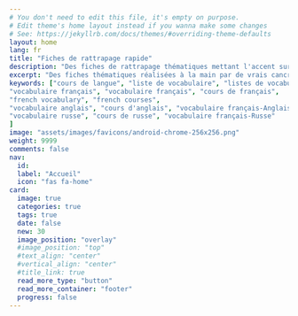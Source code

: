 ```yaml
---
# You don't need to edit this file, it's empty on purpose.
# Edit theme's home layout instead if you wanna make some changes
# See: https://jekyllrb.com/docs/themes/#overriding-theme-defaults
layout: home
lang: fr
title: "Fiches de rattrapage rapide"
description: "Des fiches de rattrapage thématiques mettant l'accent sur la simplicité pour combler rapidement vos petites lacunes."
excerpt: "Des fiches thématiques réalisées à la main par de vrais cancres et mettant l'accent sur la simplicité. De quoi combler rapidement vos petites lacunes!"
keywords: ["cours de langue", "liste de vocabulaire", "listes de vocabulaire",
"vocabulaire français", "vocabulaire français", "cours de français",
"french vocabulary", "french courses",
"vocabulaire anglais", "cours d'anglais", "vocabulaire français-Anglais",
"vocabulaire russe", "cours de russe", "vocabulaire français-Russe"
]
image: "assets/images/favicons/android-chrome-256x256.png"
weight: 9999
comments: false
nav:
  id:
  label: "Accueil"
  icon: "fas fa-home"
card:
  image: true
  categories: true
  tags: true
  date: false
  new: 30
  image_position: "overlay"
  #image_position: "top"
  #text_align: "center"
  #vertical_align: "center"
  #title_link: true
  read_more_type: "button"
  read_more_container: "footer"
  progress: false
---
```

